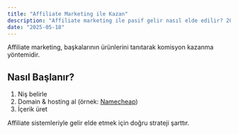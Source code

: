 ```yaml
---
title: "Affiliate Marketing ile Kazan"
description: "Affiliate marketing ile pasif gelir nasıl elde edilir? 2025 rehberi."
date: "2025-05-18"
---
```


Affiliate marketing, başkalarının ürünlerini tanıtarak komisyon kazanma yöntemidir.

## Nasıl Başlanır?

1. Niş belirle
2. Domain & hosting al (örnek: [Namecheap](https://www.namecheap.com/?aff=7075337))
3. İçerik üret

Affiliate sistemleriyle gelir elde etmek için doğru strateji şarttır.
